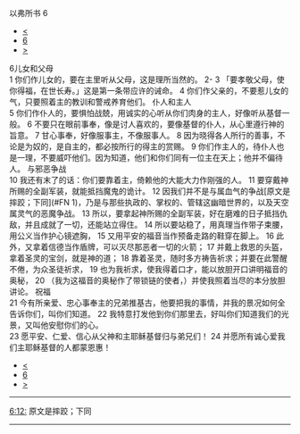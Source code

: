 ﻿





 以弗所书 6




* [<](bible/EPH05.md)
* [6](bible/EPH.md)
* [>](bible/PHP01.md)



 
6儿女和父母  
1 你们作儿女的，要在主里听从父母，这是理所当然的。 
2-
3 「要孝敬父母，使你得福，在世长寿。」这是第一条带应许的诫命。 
4 你们作父亲的，不要惹儿女的气，只要照着主的教训和警戒养育他们。 仆人和主人  
5 你们作仆人的，要惧怕战兢，用诚实的心听从你们肉身的主人，好像听从基督一般。 
6 不要只在眼前事奉，像是讨人喜欢的，要像基督的仆人，从心里遵行神的旨意。 
7 甘心事奉，好像服事主，不像服事人。 
8 因为晓得各人所行的善事，不论是为奴的，是自主的，都必按所行的得主的赏赐。 
9 你们作主人的，待仆人也是一理，不要威吓他们。因为知道，他们和你们同有一位主在天上；他并不偏待人。 与邪恶争战  
10 我还有末了的话：你们要靠着主，倚赖他的大能大力作刚强的人。 
11 要穿戴神所赐的全副军装，就能抵挡魔鬼的诡计。 
12 因我们并不是与属血气的争战[原文是摔跤；下同](#FN
1)，乃是与那些执政的、掌权的、管辖这幽暗世界的，以及天空属灵气的恶魔争战。 
13 所以，要拿起神所赐的全副军装，好在磨难的日子抵挡仇敌，并且成就了一切，还能站立得住。 
14 所以要站稳了，用真理当作带子束腰，用公义当作护心镜遮胸， 
15 又用平安的福音当作预备走路的鞋穿在脚上。 
16 此外，又拿着信德当作盾牌，可以灭尽那恶者一切的火箭； 
17 并戴上救恩的头盔，拿着圣灵的宝剑，就是神的道； 
18 靠着圣灵，随时多方祷告祈求；并要在此警醒不倦，为众圣徒祈求， 
19 也为我祈求，使我得着口才，能以放胆开口讲明福音的奥秘， 
20 （我为这福音的奥秘作了带锁链的使者，）并使我照着当尽的本分放胆讲论。 祝福  
21 今有所亲爱、忠心事奉主的兄弟推基古，他要把我的事情，并我的景况如何全告诉你们，叫你们知道。 
22 我特意打发他到你们那里去，好叫你们知道我们的光景，又叫他安慰你们的心。  
23 愿平安、仁爱、信心从父神和主耶稣基督归与弟兄们！ 
24 并愿所有诚心爱我们主耶稣基督的人都蒙恩惠！ 
* [<](bible/EPH05.md)
* [6](bible/EPH.md)
* [>](bible/PHP01.md)





---


[6:12:](#V12)
原文是摔跤；下同




---









